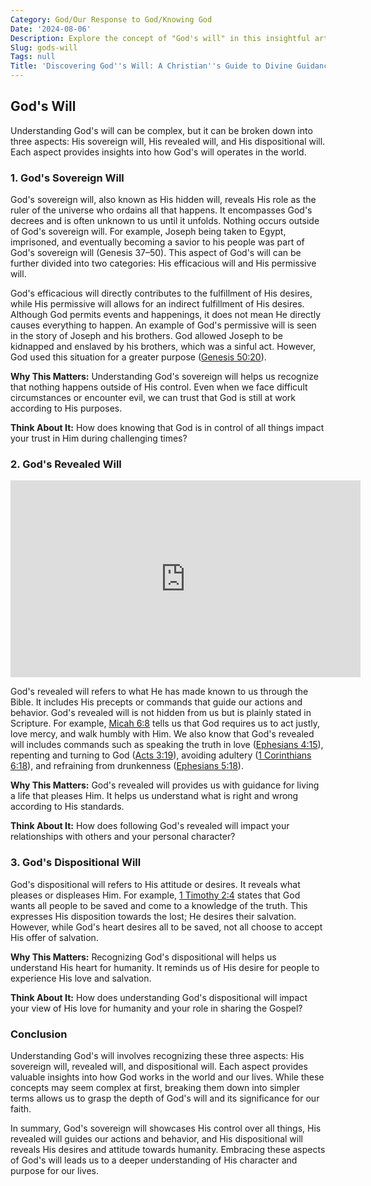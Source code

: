 ```yaml
---
Category: God/Our Response to God/Knowing God
Date: '2024-08-06'
Description: Explore the concept of "God's will" in this insightful article, delving into the idea of divine guidance and purpose in our lives. Understand how belief in God's will shapes perspectives and influences decision-making.
Slug: gods-will
Tags: null
Title: 'Discovering God''s Will: A Christian''s Guide to Divine Guidance'
---
```


## God's Will

Understanding God's will can be complex, but it can be broken down into three aspects: His sovereign will, His revealed will, and His dispositional will. Each aspect provides insights into how God's will operates in the world.

### 1. God's Sovereign Will

God's sovereign will, also known as His hidden will, reveals His role as the ruler of the universe who ordains all that happens. It encompasses God's decrees and is often unknown to us until it unfolds. Nothing occurs outside of God's sovereign will. For example, Joseph being taken to Egypt, imprisoned, and eventually becoming a savior to his people was part of God's sovereign will (Genesis 37–50). This aspect of God's will can be further divided into two categories: His efficacious will and His permissive will.

God's efficacious will directly contributes to the fulfillment of His desires, while His permissive will allows for an indirect fulfillment of His desires. Although God permits events and happenings, it does not mean He directly causes everything to happen. An example of God's permissive will is seen in the story of Joseph and his brothers. God allowed Joseph to be kidnapped and enslaved by his brothers, which was a sinful act. However, God used this situation for a greater purpose ([Genesis 50:20](https://www.bibleref.com/Genesis/50/Genesis-50-20.html)).

**Why This Matters:** Understanding God's sovereign will helps us recognize that nothing happens outside of His control. Even when we face difficult circumstances or encounter evil, we can trust that God is still at work according to His purposes.

**Think About It:** How does knowing that God is in control of all things impact your trust in Him during challenging times?

### 2. God's Revealed Will


<iframe width="560" height="315" src="https://www.youtube.com/embed/1zo3fJYtS-o" frameborder="0" allow="autoplay; encrypted-media" allowfullscreen></iframe>


God's revealed will refers to what He has made known to us through the Bible. It includes His precepts or commands that guide our actions and behavior. God's revealed will is not hidden from us but is plainly stated in Scripture. For example, [Micah 6:8](https://www.bibleref.com/Micah/6/Micah-6-8.html) tells us that God requires us to act justly, love mercy, and walk humbly with Him. We also know that God's revealed will includes commands such as speaking the truth in love ([Ephesians 4:15](https://www.bibleref.com/Ephesians/4/Ephesians-4-15.html)), repenting and turning to God ([Acts 3:19](https://www.bibleref.com/Acts/3/Acts-3-19.html)), avoiding adultery ([1 Corinthians 6:18](https://www.bibleref.com/1-Corinthians/6/1-Corinthians-6-18.html)), and refraining from drunkenness ([Ephesians 5:18](https://www.bibleref.com/Ephesians/5/Ephesians-5-18.html)).

**Why This Matters:** God's revealed will provides us with guidance for living a life that pleases Him. It helps us understand what is right and wrong according to His standards.

**Think About It:** How does following God's revealed will impact your relationships with others and your personal character?

### 3. God's Dispositional Will

God's dispositional will refers to His attitude or desires. It reveals what pleases or displeases Him. For example, [1 Timothy 2:4](https://www.bibleref.com/1-Timothy/2/1-Timothy-2-4.html) states that God wants all people to be saved and come to a knowledge of the truth. This expresses His disposition towards the lost; He desires their salvation. However, while God's heart desires all to be saved, not all choose to accept His offer of salvation.

**Why This Matters:** Recognizing God's dispositional will helps us understand His heart for humanity. It reminds us of His desire for people to experience His love and salvation.

**Think About It:** How does understanding God's dispositional will impact your view of His love for humanity and your role in sharing the Gospel?

### Conclusion

Understanding God's will involves recognizing these three aspects: His sovereign will, revealed will, and dispositional will. Each aspect provides valuable insights into how God works in the world and our lives. While these concepts may seem complex at first, breaking them down into simpler terms allows us to grasp the depth of God's will and its significance for our faith.

In summary, God's sovereign will showcases His control over all things, His revealed will guides our actions and behavior, and His dispositional will reveals His desires and attitude towards humanity. Embracing these aspects of God's will leads us to a deeper understanding of His character and purpose for our lives.